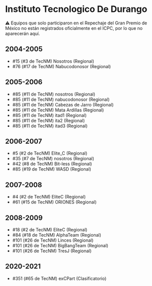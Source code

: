 # Instituto Tecnologico De Durango

:warning: Equipos que solo participaron en el Repechaje del Gran Premio de México no están registrados oficialmente en el ICPC, por lo que no aparecerán aquí.

## 2004-2005

- #15 (#3 de TecNM) Nosotros (Regional)
- #76 (#17 de TecNM) Nabucodonosor (Regional)

## 2005-2006

- #85 (#11 de TecNM) nosotros (Regional)
- #85 (#11 de TecNM) nabucodonosor (Regional)
- #85 (#11 de TecNM) Cabezas de Jarro (Regional)
- #85 (#11 de TecNM) Mata Ardillas (Regional)
- #85 (#11 de TecNM) itad1 (Regional)
- #85 (#11 de TecNM) ita2 (Regional)
- #85 (#11 de TecNM) itad3 (Regional)

## 2006-2007

- #5 (#2 de TecNM) Elite_C (Regional)
- #35 (#7 de TecNM) nosotros (Regional)
- #42 (#8 de TecNM) Bit-less (Regional)
- #85 (#19 de TecNM) WASD (Regional)

## 2007-2008

- #4 (#2 de TecNM) EliteC (Regional)
- #61 (#15 de TecNM) ORIONES (Regional)

## 2008-2009

- #18 (#2 de TecNM) EliteC (Regional)
- #84 (#18 de TecNM) AlphaTeam (Regional)
- #101 (#26 de TecNM) Linces (Regional)
- #101 (#26 de TecNM) BigBangTeam (Regional)
- #101 (#26 de TecNM) TresJ (Regional)

## 2020-2021

- #351 (#65 de TecNM) exCPart (Clasificatorio)


